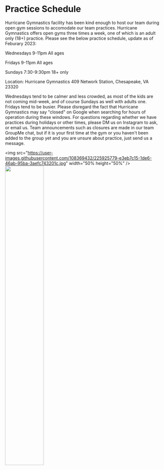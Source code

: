 <!---layout: page
title: "Practice Schedule"
permalink: /practice-schedule--->

# Practice Schedule

Hurricane Gymnastics facility has been kind enough to host our team during open gym sessions to accomodate our team practices. Hurricane Gymnastics offers open gyms three times a week, one of which is an adult only (18+) practice. Please see the below practice schedule, update as of Feburary 2023:

Wednesdays
9-11pm
All ages

Fridays
9-11pm
All ages

Sundays
7:30-9:30pm
18+ only

Location:
Hurricane Gymnastics
409 Network Station, Chesapeake, VA 23320

Wednesdays tend to be calmer and less crowded, as most of the kids are not coming mid-week, and of course Sundays as well with adults one. Fridays tend to be busier. Please disregard the fact that Hurricane Gymnastics may say "closed" on Google when searching for hours of operation during these windows. For questions regarding whether we have practices during holidays or other times, please DM us on Instagram to ask, or email us. Team announcements such as closures are made in our team GroupMe chat, but if it is your first time at the gym or you haven't been added to the group yet and you are unsure about practice, just send us a message.

<img src="https://user-images.githubusercontent.com/108369432/225925779-e3eb7c15-1de6-46ab-95ba-3aefc743201c.jpg" width="50% height="50%" /><img src="https://user-images.githubusercontent.com/108369432/225925996-2b4f6a98-b6cc-483a-9331-f029f256f783.jpg" width="50%" height="50%" />
